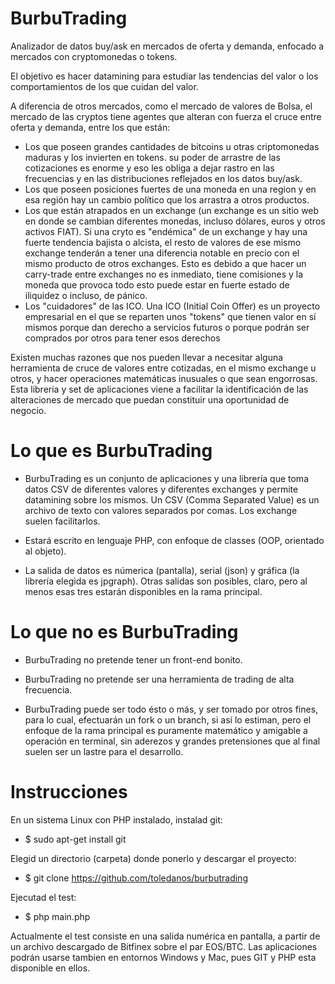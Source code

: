 # BurbuTrading
Analizador de datos buy/ask en mercados de oferta y demanda, enfocado a mercados con cryptomonedas o tokens.

El objetivo es hacer datamining para estudiar las tendencias del valor o los comportamientos de los que cuidan del valor.

A diferencia de otros mercados, como el mercado de valores de Bolsa, el mercado de las cryptos tiene agentes que alteran con fuerza el cruce entre oferta y demanda, entre los que están:
- Los que poseen grandes cantidades de bitcoins u otras criptomonedas maduras y los invierten en tokens. su poder de arrastre de las cotizaciones es enorme y eso les obliga a dejar rastro en las frecuencias y en las distribuciones reflejados en los datos buy/ask.
- Los que poseen posiciones fuertes de una moneda en una region y en esa región hay un cambio político que los arrastra a otros productos. 
- Los que están atrapados en un exchange (un exchange es un sitio web en donde se cambian diferentes monedas, incluso dólares, euros y otros activos FIAT). Si una cryto es "endémica" de un exchange y hay una fuerte tendencia bajista o alcista, el resto de valores de ese mismo exchange tenderán a tener una diferencia notable en precio con el mismo producto de otros exchanges. Esto es debido a que hacer un carry-trade entre exchanges no es inmediato, tiene comisiones y la moneda que provoca todo esto puede estar en fuerte estado de iliquidez o incluso, de pánico.
- Los "cuidadores" de las ICO. Una ICO (Initial Coin Offer) es un proyecto empresarial en el que se reparten unos "tokens" que tienen valor en sí mismos porque dan derecho a servicios futuros o porque podrán ser comprados por otros para tener esos derechos

Existen muchas razones que nos pueden llevar a necesitar alguna herramienta de cruce de valores entre cotizadas, en el mismo exchange u otros, y hacer operaciones matemáticas inusuales o que sean engorrosas. Esta libreria y set de aplicaciones viene a facilitar la identificación de las alteraciones de mercado que puedan constituir una oportunidad de negocio.

# Lo que es BurbuTrading
- BurbuTrading es un conjunto de aplicaciones y una librería que toma datos CSV de diferentes valores y diferentes exchanges y permite datamining sobre los mismos. Un CSV (Comma Separated Value) es un archivo de texto con valores separados por comas. Los exchange suelen facilitarlos.

- Estará escrito en lenguaje PHP, con enfoque de classes (OOP, orientado al objeto).

- La salida de datos es númerica (pantalla), serial (json) y gráfica (la librería elegida es jpgraph). Otras salidas son posibles, claro, pero al menos esas tres estarán disponibles en la rama principal.

# Lo que no es BurbuTrading
- BurbuTrading no pretende tener un front-end bonito. 

- BurbuTrading no pretende ser una herramienta de trading de alta frecuencia. 

- BurbuTrading puede ser todo ésto o más, y ser tomado por otros fines, para lo cual, efectuarán un fork o un branch, si así lo estiman, pero el enfoque de la rama principal es puramente matemático y amigable a operación en terminal, sin aderezos y grandes pretensiones que al final suelen ser un lastre para el desarrollo.

# Instrucciones

En un sistema Linux con PHP instalado, instalad git:
- $ sudo apt-get install git

Elegid un directorio (carpeta) donde ponerlo y descargar el proyecto:
- $ git clone https://github.com/toledanos/burbutrading

Ejecutad el test:
- $ php main.php  

Actualmente el test consiste en una salida numérica en pantalla, a partir de un archivo descargado de Bitfinex sobre el par EOS/BTC. 
Las aplicaciones podrán usarse tambien en entornos Windows y Mac, pues GIT y PHP esta disponible en ellos. 



